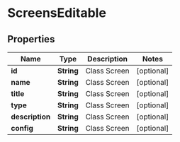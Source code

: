 
# ScreensEditable

## Properties
Name | Type | Description | Notes
------------ | ------------- | ------------- | -------------
**id** | **String** | Class Screen |  [optional]
**name** | **String** | Class Screen |  [optional]
**title** | **String** | Class Screen |  [optional]
**type** | **String** | Class Screen |  [optional]
**description** | **String** | Class Screen |  [optional]
**config** | **String** | Class Screen |  [optional]



